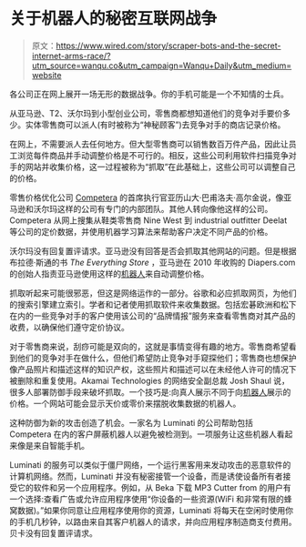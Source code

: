# 关于机器人的秘密互联网战争

> 原文：<https://www.wired.com/story/scraper-bots-and-the-secret-internet-arms-race/?utm_source=wanqu.co&utm_campaign=Wanqu+Daily&utm_medium=website>

各公司正在网上展开一场无形的数据战争。你的手机可能是一个不知情的士兵。

从亚马逊、T2、沃尔玛到小型创业公司，零售商都想知道他们的竞争对手要价多少。实体零售商可以派人(有时被称为“神秘顾客”)去竞争对手的商店记录价格。

在网上，不需要派人去任何地方。但大型零售商可以销售数百万件产品，因此让员工浏览每件商品并手动调整价格是不可行的。相反，这些公司利用软件扫描竞争对手的网站并收集价格，这一过程被称为“抓取”在此基础上，这些公司可以调整自己的价格。

零售价格优化公司 [Competera](https://competera.net/) 的首席执行官亚历山大·巴甫洛夫·高尔金说，像亚马逊和沃尔玛这样的公司有专门的内部团队。其他人转向像他这样的公司。Competera 从网上搜集从鞋类零售商 Nine West 到 industrial outfitter Deelat 等公司的定价数据，并使用机器学习算法来帮助客户决定不同产品的价格。

沃尔玛没有回复置评请求。亚马逊没有回答是否会抓取其他网站的问题。但是根据布拉德·斯通的书 *The Everything Store* ，亚马逊在 2010 年收购的 Diapers.com 的创始人指责亚马逊使用这样的[机器人](https://www.wired.com/story/the-know-it-alls-what-is-a-bot/)来自动调整价格。

抓取听起来可能很邪恶，但这是网络运作的一部分。谷歌和必应抓取网页，为他们的搜索引擎建立索引。学者和记者使用抓取软件来收集数据。包括宏碁欧洲和松下在内的一些竞争对手的客户使用该公司的“品牌情报”服务来查看零售商对其产品的收费，以确保他们遵守定价协议。

对于零售商来说，刮痧可能是双向的，这就是事情变得有趣的地方。零售商希望看到他们的竞争对手在做什么，但他们希望防止竞争对手窥探他们；零售商也想保护像产品照片和描述这样的知识产权，这些照片和描述可以在未经他人许可的情况下被删除和重复使用。Akamai Technologies 的网络安全副总裁 Josh Shaul 说，很多人部署防御手段来破坏抓取。一个技巧是:向真人展示不同于向[机器人](https://www.wired.com/tag/bots/)展示的价格。一个网站可能会显示天价或零价来摆脱收集数据的机器人。

这种防御为新的攻击创造了机会。一家名为 Luminati 的公司帮助包括 Competera 在内的客户屏蔽机器人以避免被检测到。一项服务让这些机器人看起来像是来自智能手机。

Luminati 的服务可以类似于僵尸网络，一个运行黑客用来发动攻击的恶意软件的计算机网络。然而，Luminati 并没有秘密接管一个设备，而是诱使设备所有者接受它的软件和另一个应用程序。例如，从 Beka 下载 MP3 Cutter from 的用户有一个选择:查看广告或允许应用程序使用“你设备的一些资源(WiFi 和非常有限的蜂窝数据)。”如果你同意让应用程序使用你的资源，Luminati 将每天在空闲时使用你的手机几秒钟，以路由来自其客户机器人的请求，并向应用程序制造商支付费用。贝卡没有回复置评请求。